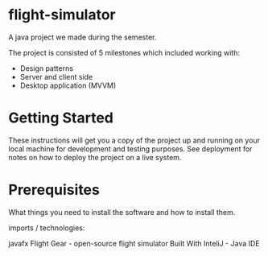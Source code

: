 # flight-simulator

A java project we made during the semester.

The project is consisted of 5 milestones which included working with:
* Design patterns
* Server and client side
* Desktop application (MVVM)

# Getting Started
These instructions will get you a copy of the project up and running on your local machine for development and testing purposes. See deployment for notes on how to deploy the project on a live system.

# Prerequisites
What things you need to install the software and how to install them.

imports / technologies:

javafx
Flight Gear - open-source flight simulator
Built With
InteliJ - Java IDE
